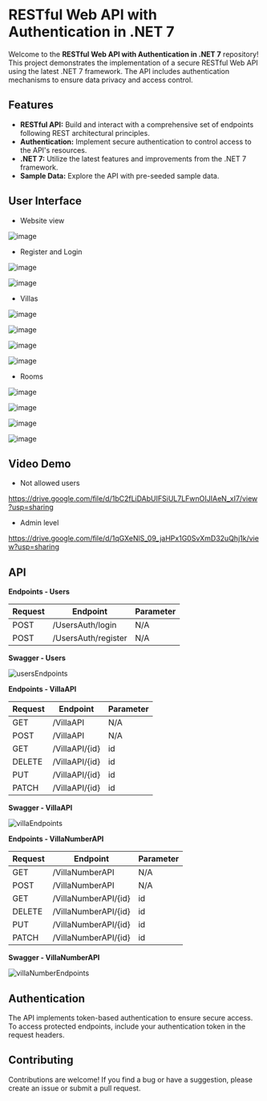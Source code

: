 # RESTful Web API with Authentication in .NET 7

Welcome to the **RESTful Web API with Authentication in .NET 7** repository! This project demonstrates the implementation of a secure RESTful Web API using the latest .NET 7 framework. The API includes authentication mechanisms to ensure data privacy and access control.

## Features

- **RESTful API:** Build and interact with a comprehensive set of endpoints following REST architectural principles.
- **Authentication:** Implement secure authentication to control access to the API's resources.
- **.NET 7:** Utilize the latest features and improvements from the .NET 7 framework.
- **Sample Data:** Explore the API with pre-seeded sample data.

## User Interface

- Website view

![image](https://github.com/abrantesandreza/CoastalVilla-API/assets/87620471/f33f0426-93f0-4b5c-9726-ee4981aac1f6)

- Register and Login

![image](https://github.com/abrantesandreza/CoastalVilla-API/assets/87620471/fe731feb-2e3c-4609-8172-caef281b1cbb)

![image](https://github.com/abrantesandreza/CoastalVilla-API/assets/87620471/5634f0c7-ce22-4bee-b7bf-ffd5a5e0a137)

- Villas

![image](https://github.com/abrantesandreza/CoastalVilla-API/assets/87620471/0ada1212-1711-4025-b750-2c3f3ec5a0a4)

![image](https://github.com/abrantesandreza/CoastalVilla-API/assets/87620471/f6af12ab-7d0d-40df-923c-b116ad929773)

![image](https://github.com/abrantesandreza/CoastalVilla-API/assets/87620471/81ae3f5a-68e2-49c7-ad5b-4159e644db8b)

![image](https://github.com/abrantesandreza/CoastalVilla-API/assets/87620471/52b29083-513f-4696-8224-81e5389cac09)

- Rooms

![image](https://github.com/abrantesandreza/CoastalVilla-API/assets/87620471/954146d5-eee6-4eec-8d8b-4d3ff63a7e86)

![image](https://github.com/abrantesandreza/CoastalVilla-API/assets/87620471/13d686dd-39fb-42f1-a79a-edc3a5b210ac)

![image](https://github.com/abrantesandreza/CoastalVilla-API/assets/87620471/05683806-5ce8-4f47-84d0-24abc3697c1f)

![image](https://github.com/abrantesandreza/CoastalVilla-API/assets/87620471/31a19c82-0663-4c8b-8482-0b6330be2e72)

## Video Demo

- Not allowed users

https://drive.google.com/file/d/1bC2fLiDAbUIFSiUL7LFwnOIJIAeN_xI7/view?usp=sharing

- Admin level
  
https://drive.google.com/file/d/1qGXeNlS_09_jaHPx1G0SvXmD32uQhj1k/view?usp=sharing

## API

**Endpoints - Users**

| Request  | Endpoint                | Parameter |
|----------|-------------------------|-----------|
| POST     | /UsersAuth/login        | N/A       |
| POST     | /UsersAuth/register     | N/A       |

**Swagger - Users**

![usersEndpoints](https://github.com/abrantesandreza/CoastalVilla-API/assets/87620471/25e7ad56-811d-4ce2-b326-8a0c36240933)

**Endpoints - VillaAPI**

| Request  | Endpoint                | Parameter |
|----------|-------------------------|-----------|
| GET      | /VillaAPI               | N/A       |
| POST     | /VillaAPI               | N/A       |
| GET      | /VillaAPI/{id}          | id        |
| DELETE   | /VillaAPI/{id}          | id        |
| PUT      | /VillaAPI/{id}          | id        |
| PATCH    | /VillaAPI/{id}          | id        |

**Swagger - VillaAPI**

![villaEndpoints](https://github.com/abrantesandreza/CoastalVilla-API/assets/87620471/9fa8d298-d486-4d37-b319-9e52033841f2)

**Endpoints - VillaNumberAPI**

| Request  | Endpoint                | Parameter |
|----------|-------------------------|-----------|
| GET      | /VillaNumberAPI         | N/A       |
| POST     | /VillaNumberAPI         | N/A       |
| GET      | /VillaNumberAPI/{id}    | id        |
| DELETE   | /VillaNumberAPI/{id}    | id        |
| PUT      | /VillaNumberAPI/{id}    | id        |
| PATCH    | /VillaNumberAPI/{id}    | id        |

**Swagger - VillaNumberAPI**

![villaNumberEndpoints](https://github.com/abrantesandreza/CoastalVilla-API/assets/87620471/bc82e142-197f-446e-907b-c7b3793df3f2)

## Authentication
The API implements token-based authentication to ensure secure access. To access protected endpoints, include your authentication token in the request headers.

## Contributing
Contributions are welcome! If you find a bug or have a suggestion, please create an issue or submit a pull request.
